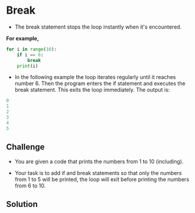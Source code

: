 # Break

- The break statement stops the loop instantly when it's encountered.

**For example,**

```py
for i in range(10): 
    if i == 6:
        break
    print(i)
```

- In the following example the loop iterates regularly until it reaches number 6. Then the program enters the if statement and executes the break statement. This exits the loop immediately. The output is:
```py
0
1
2
3
4
5
```

## Challenge

- You are given a code that prints the numbers from 1 to 10 (including).

- Your task is to add if and break statements so that only the numbers from 1 to 5 will be printed, the loop will exit before printing the numbers from 6 to 10.

## Solution
```py
